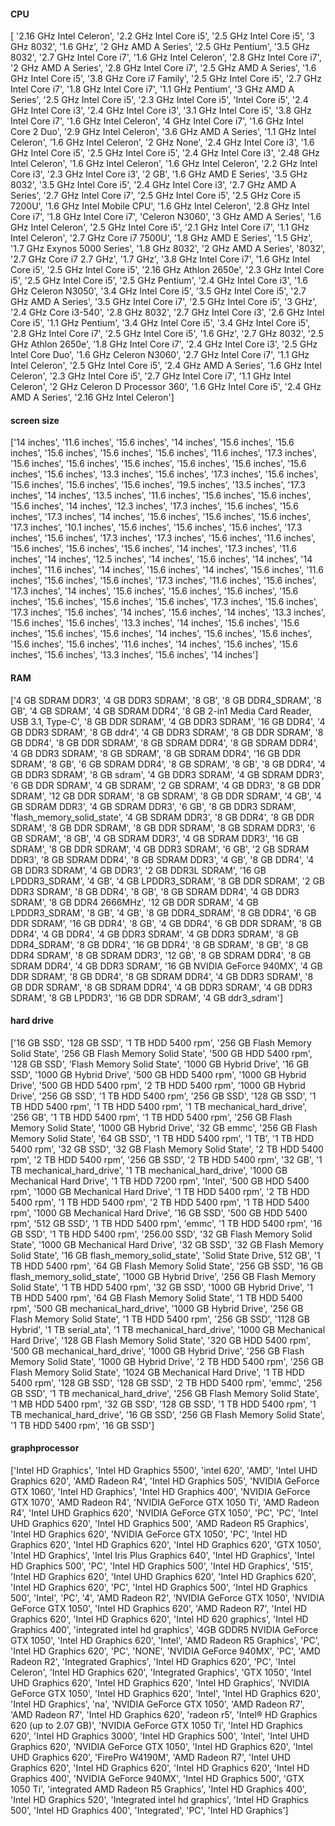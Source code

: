 #### CPU
[ '2.16 GHz Intel Celeron', '2.2 GHz Intel Core i5', '2.5 GHz Intel Core i5', '3 GHz 8032', '1.6 GHz', '2 GHz AMD A Series', '2.5 GHz Pentium', '3.5 GHz 8032', '2.7 GHz Intel Core i7', '1.6 GHz Intel Celeron', '2.8 GHz Intel Core i7', '2 GHz AMD A Series', '2.8 GHz Intel Core i7', '2.5 GHz AMD A Series', '1.6 GHz Intel Core i5', '3.8 GHz Core i7 Family', '2.5 GHz Intel Core i5', '2.7 GHz Intel Core i7', '1.8 GHz Intel Core i7', '1.1 GHz Pentium', '3 GHz AMD A Series', '2.5 GHz Intel Core i5', '2.3 GHz Intel Core i5', 'Intel Core i5', '2.4 GHz Intel Core i3', '2.4 GHz Intel Core i3', '3.1 GHz Intel Core i5', '3.8 GHz Intel Core i7', '1.6 GHz Intel Celeron', '4 GHz Intel Core i7', '1.6 GHz Intel Core 2 Duo', '2.9 GHz Intel Celeron', '3.6 GHz AMD A Series', '1.1 GHz Intel Celeron', '1.6 GHz Intel Celeron', '2 GHz None', '2.4 GHz Intel Core i3', '1.6 GHz Intel Core i5', '2.5 GHz Intel Core i5', '2.4 GHz Intel Core i3', '2.48 GHz Intel Celeron', '1.6 GHz Intel Celeron', '1.6 GHz Intel Celeron', '2.2 GHz Intel Core i3', '2.3 GHz Intel Core i3', '2 GB', '1.6 GHz AMD E Series', '3.5 GHz 8032', '3.5 GHz Intel Core i5', '2.4 GHz Intel Core i3', '2.7 GHz AMD A Series', '2.7 GHz Intel Core i7', '2.5 GHz Intel Core i5', '2.5 GHz Core i5 7200U', '1.6 GHz Intel Mobile CPU', '1.6 GHz Intel Celeron', '2.8 GHz Intel Core i7', '1.8 GHz Intel Core i7', 'Celeron N3060', '3 GHz AMD A Series', '1.6 GHz Intel Celeron', '2.5 GHz Intel Core i5', '2.1 GHz Intel Core i7', '1.1 GHz Intel Celeron', '2.7 GHz Core i7 7500U', '1.8 GHz AMD E Series', '1.5 GHz', '1.7 GHz Exynos 5000 Series', '1.8 GHz 8032', '2 GHz AMD A Series', '8032', '2.7 GHz Core i7 2.7 GHz', '1.7 GHz', '3.8 GHz Intel Core i7', '1.6 GHz Intel Core i5', '2.5 GHz Intel Core i5', '2.16 GHz Athlon 2650e', '2.3 GHz Intel Core i5', '2.5 GHz Intel Core i5', '2.5 GHz Pentium', '2.4 GHz Intel Core i3', '1.6 GHz Celeron N3050', '3.4 GHz Intel Core i5', '3.5 GHz Intel Core i5', '2.7 GHz AMD A Series', '3.5 GHz Intel Core i7', '2.5 GHz Intel Core i5', '3 GHz', '2.4 GHz Core i3-540', '2.8 GHz 8032', '2.7 GHz Intel Core i3', '2.6 GHz Intel Core i5', '1.1 GHz Pentium', '3.4 GHz Intel Core i5', '3.4 GHz Intel Core i5', '2.8 GHz Intel Core i7', '2.5 GHz Intel Core i5', '1.6 GHz', '2.7 GHz 8032', '2.5 GHz Athlon 2650e', '1.8 GHz Intel Core i7', '2.4 GHz Intel Core i3', '2.5 GHz Intel Core Duo', '1.6 GHz Celeron N3060', '2.7 GHz Intel Core i7', '1.1 GHz Intel Celeron', '2.5 GHz Intel Core i5', '2.4 GHz AMD A Series', '1.6 GHz Intel Celeron', '2.3 GHz Intel Core i5', '2.7 GHz Intel Core i7', '1.1 GHz Intel Celeron', '2 GHz Celeron D Processor 360', '1.6 GHz Intel Core i5', '2.4 GHz AMD A Series', '2.16 GHz Intel Celeron']

#### screen size
['14 inches', '11.6 inches', '15.6 inches', '14 inches', '15.6 inches', '15.6 inches', '15.6 inches', '15.6 inches', '15.6 inches', '11.6 inches', '17.3 inches', '15.6 inches', '15.6 inches', '15.6 inches', '15.6 inches', '15.6 inches', '15.6 inches', '15.6 inches', '13.3 inches', '15.6 inches', '17.3 inches', '15.6 inches', '15.6 inches', '15.6 inches', '15.6 inches', '19.5 inches', '13.5 inches', '17.3 inches', '14 inches', '13.5 inches', '11.6 inches', '15.6 inches', '15.6 inches', '15.6 inches', '14 inches', '12.3 inches', '17.3 inches', '15.6 inches', '15.6 inches', '17.3 inches', '14 inches', '15.6 inches', '15.6 inches', '15.6 inches', '17.3 inches', '10.1 inches', '15.6 inches', '15.6 inches', '15.6 inches', '17.3 inches', '15.6 inches', '17.3 inches', '17.3 inches', '15.6 inches', '11.6 inches', '15.6 inches', '15.6 inches', '15.6 inches', '14 inches', '17.3 inches', '11.6 inches', '14 inches', '12.5 inches', '14 inches', '15.6 inches', '14 inches', '14 inches', '11.6 inches', '14 inches', '15.6 inches', '14 inches', '15.6 inches', '11.6 inches', '15.6 inches', '15.6 inches', '17.3 inches', '11.6 inches', '15.6 inches', '17.3 inches', '14 inches', '15.6 inches', '15.6 inches', '15.6 inches', '15.6 inches', '15.6 inches', '15.6 inches', '15.6 inches', '17.3 inches', '15.6 inches', '17.3 inches', '15.6 inches', '14 inches', '15.6 inches', '14 inches', '13.3 inches', '15.6 inches', '15.6 inches', '13.3 inches', '14 inches', '15.6 inches', '15.6 inches', '15.6 inches', '15.6 inches', '14 inches', '15.6 inches', '15.6 inches', '15.6 inches', '15.6 inches', '11.6 inches', '14 inches', '15.6 inches', '15.6 inches', '15.6 inches', '13.3 inches', '15.6 inches', '14 inches']

#### RAM
['4 GB SDRAM DDR3', '4 GB DDR3 SDRAM', '8 GB', '8 GB DDR4_SDRAM', '8 GB', '4 GB SDRAM', '4 GB SDRAM DDR4', '8 GB 2-in1 Media Card Reader, USB 3.1, Type-C', '8 GB DDR SDRAM', '4 GB DDR3 SDRAM', '16 GB DDR4', '4 GB DDR3 SDRAM', '8 GB ddr4', '4 GB DDR3 SDRAM', '8 GB DDR SDRAM', '8 GB DDR4', '8 GB DDR SDRAM', '8 GB SDRAM DDR4', '8 GB SDRAM DDR4', '4 GB DDR3 SDRAM', '8 GB SDRAM', '8 GB SDRAM DDR4', '16 GB DDR SDRAM', '8 GB', '6 GB SDRAM DDR4', '8 GB SDRAM', '8 GB', '8 GB DDR4', '4 GB DDR3 SDRAM', '8 GB sdram', '4 GB DDR3 SDRAM', '4 GB SDRAM DDR3', '6 GB DDR SDRAM', '4 GB SDRAM', '2 GB SDRAM', '4 GB DDR3', '8 GB DDR SDRAM', '12 GB DDR SDRAM', '8 GB SDRAM', '8 GB DDR SDRAM', '4 GB', '4 GB SDRAM DDR3', '4 GB SDRAM DDR3', '6 GB', '8 GB DDR3 SDRAM', 'flash_memory_solid_state', '4 GB SDRAM DDR3', '8 GB DDR4', '8 GB DDR SDRAM', '8 GB DDR SDRAM', '8 GB DDR SDRAM', '8 GB SDRAM DDR3', '6 GB SDRAM', '8 GB', '4 GB SDRAM DDR3', '4 GB SDRAM DDR3', '16 GB SDRAM', '8 GB DDR SDRAM', '4 GB DDR3 SDRAM', '6 GB', '2 GB SDRAM DDR3', '8 GB SDRAM DDR4', '8 GB SDRAM DDR3', '4 GB', '8 GB DDR4', '4 GB DDR3 SDRAM', '4 GB DDR3', '2 GB DDR3L SDRAM', '16 GB LPDDR3_SDRAM', '4 GB', '4 GB LPDDR3_SDRAM', '8 GB DDR SDRAM', '2 GB DDR3 SDRAM', '8 GB DDR4', '8 GB', '8 GB SDRAM DDR4', '4 GB DDR3 SDRAM', '8 GB DDR4 2666MHz', '12 GB DDR SDRAM', '4 GB LPDDR3_SDRAM', '8 GB', '4 GB', '8 GB DDR4_SDRAM', '8 GB DDR4', '6 GB DDR SDRAM', '16 GB DDR4', '8 GB', '4 GB DDR4', '6 GB DDR SDRAM', '8 GB DDR4', '4 GB DDR4', '4 GB DDR3 SDRAM', '4 GB DDR3 SDRAM', '8 GB DDR4_SDRAM', '8 GB DDR4', '16 GB DDR4', '8 GB SDRAM', '8 GB', '8 GB DDR4 SDRAM', '8 GB SDRAM DDR3', '12 GB', '8 GB SDRAM DDR4', '8 GB SDRAM DDR4', '4 GB DDR3 SDRAM', '16 GB NVIDIA GeForce 940MX', '4 GB DDR SDRAM', '8 GB DDR4', '8 GB SDRAM DDR4', '4 GB DDR3 SDRAM', '8 GB DDR SDRAM', '8 GB SDRAM DDR4', '4 GB DDR3 SDRAM', '4 GB DDR3 SDRAM', '8 GB LPDDR3', '16 GB DDR SDRAM', '4 GB ddr3_sdram']


#### hard drive
['16 GB SSD', '128 GB SSD', '1 TB HDD 5400 rpm', '256 GB Flash Memory Solid State', '256 GB Flash Memory Solid State', '500 GB HDD 5400 rpm', '128 GB SSD', 'Flash Memory Solid State', '1000 GB Hybrid Drive', '16 GB SSD', '1000 GB Hybrid Drive', '500 GB HDD 5400 rpm', '1000 GB Hybrid Drive', '500 GB HDD 5400 rpm', '2 TB HDD 5400 rpm', '1000 GB Hybrid Drive', '256 GB SSD', '1 TB HDD 5400 rpm', '256 GB SSD', '128 GB SSD', '1 TB HDD 5400 rpm', '1 TB HDD 5400 rpm', '1 TB mechanical_hard_drive', '256 GB', '1 TB HDD 5400 rpm', '1 TB HDD 5400 rpm', '256 GB Flash Memory Solid State', '1000 GB Hybrid Drive', '32 GB emmc', '256 GB Flash Memory Solid State', '64 GB SSD', '1 TB HDD 5400 rpm', '1 TB', '1 TB HDD 5400 rpm', '32 GB SSD', '32 GB Flash Memory Solid State', '2 TB HDD 5400 rpm', '2 TB HDD 5400 rpm', '256 GB SSD', '2 TB HDD 5400 rpm', '32 GB', '1 TB mechanical_hard_drive', '1 TB mechanical_hard_drive', '1000 GB Mechanical Hard Drive', '1 TB HDD 7200 rpm', 'Intel', '500 GB HDD 5400 rpm', '1000 GB Mechanical Hard Drive', '1 TB HDD 5400 rpm', '2 TB HDD 5400 rpm', '1 TB HDD 5400 rpm', '2 TB HDD 5400 rpm', '1 TB HDD 5400 rpm', '1000 GB Mechanical Hard Drive', '16 GB SSD', '500 GB HDD 5400 rpm', '512 GB SSD', '1 TB HDD 5400 rpm', 'emmc', '1 TB HDD 5400 rpm', '16 GB SSD', '1 TB HDD 5400 rpm', '256.00 SSD', '32 GB Flash Memory Solid State', '1000 GB Mechanical Hard Drive', '32 GB SSD', '32 GB Flash Memory Solid State', '16 GB flash_memory_solid_state', 'Solid State Drive, 512 GB', '1 TB HDD 5400 rpm', '64 GB Flash Memory Solid State', '256 GB SSD', '16 GB flash_memory_solid_state', '1000 GB Hybrid Drive', '256 GB Flash Memory Solid State', '1 TB HDD 5400 rpm', '32 GB SSD', '1000 GB Hybrid Drive', '1 TB HDD 5400 rpm', '64 GB Flash Memory Solid State', '1 TB HDD 5400 rpm', '500 GB mechanical_hard_drive', '1000 GB Hybrid Drive', '256 GB Flash Memory Solid State', '1 TB HDD 5400 rpm', '256 GB SSD', '1128 GB Hybrid', '1 TB serial_ata', '1 TB mechanical_hard_drive', '1000 GB Mechanical Hard Drive', '128 GB Flash Memory Solid State', '320 GB HDD 5400 rpm', '500 GB mechanical_hard_drive', '1000 GB Hybrid Drive', '256 GB Flash Memory Solid State', '1000 GB Hybrid Drive', '2 TB HDD 5400 rpm', '256 GB Flash Memory Solid State', '1024 GB Mechanical Hard Drive', '1 TB HDD 5400 rpm', '128 GB SSD', '128 GB SSD', '2 TB HDD 5400 rpm', 'emmc', '256 GB SSD', '1 TB mechanical_hard_drive', '256 GB Flash Memory Solid State', '1 MB HDD 5400 rpm', '32 GB SSD', '128 GB SSD', '1 TB HDD 5400 rpm', '1 TB mechanical_hard_drive', '16 GB SSD', '256 GB Flash Memory Solid State', '1 TB HDD 5400 rpm', '16 GB SSD']

#### graphprocessor
['Intel HD Graphics', 'Intel HD Graphics 5500', 'intel 620', 'AMD', 'Intel UHD Graphics 620', 'AMD Radeon R4', 'Intel HD Graphics 505', 'NVIDIA GeForce GTX 1060', 'Intel HD Graphics', 'Intel HD Graphics 400', 'NVIDIA GeForce GTX 1070', 'AMD Radeon R4', 'NVIDIA GeForce GTX 1050 Ti', 'AMD Radeon R4', 'Intel UHD Graphics 620', 'NVIDIA GeForce GTX 1050', 'PC', 'PC', 'Intel UHD Graphics 620', 'Intel HD Graphics 500', 'AMD Radeon R5 Graphics', 'Intel HD Graphics 620', 'NVIDIA GeForce GTX 1050', 'PC', 'Intel HD Graphics 620', 'Intel HD Graphics 620', 'Intel HD Graphics 620', 'GTX 1050', 'Intel HD Graphics', 'Intel Iris Plus Graphics 640', 'Intel HD Graphics', 'Intel HD Graphics 500', 'PC', 'Intel HD Graphics 500', 'Intel HD Graphics', '515', 'Intel HD Graphics 620', 'Intel UHD Graphics 620', 'Intel HD Graphics 620', 'Intel HD Graphics 620', 'PC', 'Intel HD Graphics 500', 'Intel HD Graphics 500', 'Intel', 'PC', '4', 'AMD Radeon R2', 'NVIDIA GeForce GTX 1050', 'NVIDIA GeForce GTX 1050', 'Intel HD Graphics 620', 'AMD Radeon R7', 'Intel HD Graphics 620', 'Intel HD Graphics 620', 'Intel HD 620 graphics', 'Intel HD Graphics 400', 'integrated intel hd graphics', '4GB GDDR5 NVIDIA GeForce GTX 1050', 'Intel HD Graphics 620', 'Intel', 'AMD Radeon R5 Graphics', 'PC', 'Intel HD Graphics 620', 'PC', 'NONE', 'NVIDIA GeForce 940MX', 'PC', 'AMD Radeon R2', 'Integrated Graphics', 'Intel HD Graphics 620', 'PC', 'Intel Celeron', 'Intel HD Graphics 620', 'Integrated Graphics', 'GTX 1050', 'Intel UHD Graphics 620', 'Intel HD Graphics 620', 'Intel HD Graphics', 'NVIDIA GeForce GTX 1050', 'Intel HD Graphics 620', 'Intel', 'Intel HD Graphics 620', 'Intel HD Graphics', 'na', 'NVIDIA GeForce GTX 1050', 'AMD Radeon R7', 'AMD Radeon R7', 'Intel HD Graphics 620', 'radeon r5', 'Intel® HD Graphics 620 (up to 2.07 GB)', 'NVIDIA GeForce GTX 1050 Ti', 'Intel HD Graphics 620', 'Intel HD Graphics 3000', 'Intel HD Graphics 500', 'Intel', 'Intel UHD Graphics 620', 'NVIDIA GeForce GTX 1050', 'Intel HD Graphics 620', 'Intel UHD Graphics 620', 'FirePro W4190M', 'AMD Radeon R7', 'Intel UHD Graphics 620', 'Intel HD Graphics 620', 'Intel HD Graphics 620', 'Intel HD Graphics 400', 'NVIDIA GeForce 940MX', 'Intel HD Graphics 500', 'GTX 1050 Ti', 'integrated AMD Radeon R5 Graphics', 'Intel HD Graphics 400', 'Intel HD Graphics 520', 'Integrated intel hd graphics', 'Intel HD Graphics 500', 'Intel HD Graphics 400', 'Integrated', 'PC', 'Intel HD Graphics']